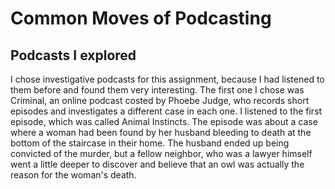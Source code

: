 # Common Moves of Podcasting

## Podcasts I explored
I chose investigative podcasts for this assignment, because I had listened to them before and found them very interesting.
The first one I chose was Criminal, an online podcast costed by Phoebe Judge, who records short episodes and investigates a different case in each one. I listened to the first episode, which was called Animal Instincts. The episode was about a case where a woman had been found by her husband bleeding to death at the bottom of the staircase in their home. The husband ended up being convicted of the murder, but a fellow neighbor, who was a lawyer himself went a little deeper to discover and believe that an owl was actually the reason for the woman's death.
